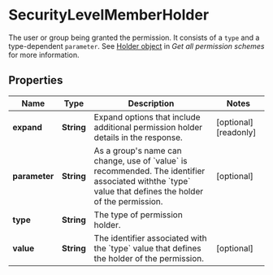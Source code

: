 

# SecurityLevelMemberHolder

The user or group being granted the permission. It consists of a `type` and a type-dependent `parameter`. See [Holder object](../api-group-permission-schemes/#holder-object) in *Get all permission schemes* for more information.

## Properties

| Name | Type | Description | Notes |
|------------ | ------------- | ------------- | -------------|
|**expand** | **String** | Expand options that include additional permission holder details in the response. |  [optional] [readonly] |
|**parameter** | **String** | As a group&#39;s name can change, use of &#x60;value&#x60; is recommended. The identifier associated withthe &#x60;type&#x60; value that defines the holder of the permission. |  [optional] |
|**type** | **String** | The type of permission holder. |  |
|**value** | **String** | The identifier associated with the &#x60;type&#x60; value that defines the holder of the permission. |  [optional] |



